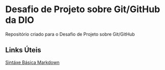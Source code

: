 # Desafio de Projeto sobre Git/GitHub da DIO
Repositório criado para o Desafio de Projeto sobre Git/GitHub

## Links Úteis
[Sintáxe Básica Markdown](https://markdown.net.br/sintaxe-basica/)
